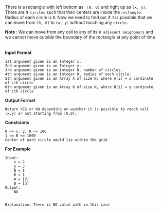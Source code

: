 <div class="markdown-content" id="problem-content">
<p>There is a rectangle with left bottom as <code class="highlighter-rouge"> (0, 0)</code> and right up as <code class="highlighter-rouge">(x, y)</code>. There are <code class="highlighter-rouge">N circles</code> such that their centers are inside the <code class="highlighter-rouge">rectangle</code>.<br/>
Radius of each circle is <code class="highlighter-rouge">R</code>. Now we need to find out if it is possible that we can move from <code class="highlighter-rouge">(0, 0)</code> to <code class="highlighter-rouge">(x, y)</code> without touching any <code class="highlighter-rouge">circle.</code></p>
<p><b>Note : </b> We can move from any cell to any of its <code class="highlighter-rouge">8 adjecent neighbours</code> and we cannot move outside the boundary of the rectangle at any point of time.<br/>
<br/><br/>
<strong>Input Format</strong></p>
<div class="highlighter-rouge"><pre class="highlight"><code>1st argument given is an Integer x.
2nd argument given is an Integer y.
3rd argument given is an Integer N, number of circles.
4th argument given is an Integer R, radius of each circle.
5th argument given is an Array A of size N, where A[i] = x cordinate of ith circle
6th argument given is an Array B of size N, where B[i] = y cordinate of ith circle
</code></pre>
</div>
<p><strong>Output Format</strong></p>
<div class="highlighter-rouge"><pre class="highlight"><code>Return YES or NO depending on weather it is possible to reach cell (x,y) or not starting from (0,0).
</code></pre>
</div>
<p><strong>Constraints</strong></p>
<div class="highlighter-rouge"><pre class="highlight"><code>0 &lt;= x, y, R &lt;= 100
1 &lt;= N &lt;= 1000
Center of each circle would lie within the grid
</code></pre>
</div>
<p><strong>For Example</strong></p>
<div class="highlighter-rouge"><pre class="highlight"><code>Input:
    x = 2
    y = 3
    N = 1
    R = 1
    A = [2]
    B = [3]
Output:
    NO
   
Explanation:
    There is NO valid path in this case
</code></pre>
</div>

</div>